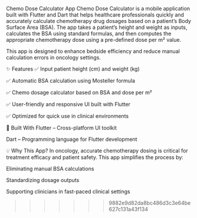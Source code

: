 Chemo Dose Calculator App
Chemo Dose Calculator is a mobile application built with Flutter and Dart that helps healthcare professionals quickly and accurately calculate chemotherapy drug dosages based on a patient’s Body Surface Area (BSA). The app takes a patient’s height and weight as inputs, calculates the BSA using standard formulas, and then computes the appropriate chemotherapy dose using a pre-defined dose per m² value.

This app is designed to enhance bedside efficiency and reduce manual calculation errors in oncology settings.

✨ Features
✅ Input patient height (cm) and weight (kg)

✅ Automatic BSA calculation using Mosteller formula

✅ Chemo dosage calculator based on BSA and dose per m²

✅ User-friendly and responsive UI built with Flutter

✅ Optimized for quick use in clinical environments

📱 Built With
Flutter – Cross-platform UI toolkit

Dart – Programming language for Flutter development

💡 Why This App?
In oncology, accurate chemotherapy dosing is critical for treatment efficacy and patient safety. This app simplifies the process by:

Eliminating manual BSA calculations

Standardizing dosage outputs

Supporting clinicians in fast-paced clinical settings

>>>>>>> 9882e9d82da8bc486d3c3e64be627c131a43f134

